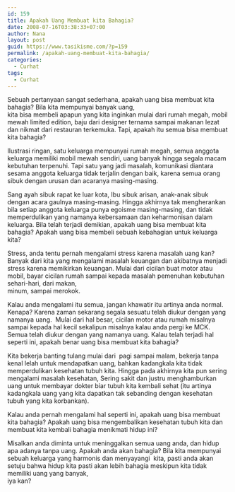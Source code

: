 ```yaml
---
id: 159
title: Apakah Uang Membuat kita Bahagia?
date: 2008-07-16T03:38:33+07:00
author: Nana
layout: post
guid: https://www.tasikisme.com/?p=159
permalink: /apakah-uang-membuat-kita-bahagia/
categories:
  - Curhat
tags:
  - Curhat
---
```

Sebuah pertanyaan sangat sederhana, apakah uang bisa membuat kita bahagia? Bila kita mempunyai banyak uang,  
kita bisa membeli apapun yang kita inginkan mulai dari rumah megah, mobil mewah limited edition, baju dari designer ternama sampai makanan lezat dan nikmat dari restauran terkemuka. Tapi, apakah itu semua bisa membuat kita bahagia?

Ilustrasi ringan, satu keluarga mempunyai rumah megah, semua anggota keluarga memiliki mobil mewah sendiri, uang banyak hingga segala macam kebutuhan terpenuhi. Tapi satu yang jadi masalah, komunikasi diantara sesama anggota keluarga tidak terjalin dengan baik, karena semua orang sibuk dengan urusan dan acaranya masing-masing.

Sang ayah sibuk rapat ke luar kota, Ibu sibuk arisan, anak-anak sibuk dengan acara gaulnya masing-masing. Hingga akhirnya tak mengherankan bila setiap anggota keluarga punya egoisme masing-masing, dan tidak memperdulikan yang namanya kebersamaan dan keharmonisan dalam keluarga. Bila telah terjadi demikian, apakah uang bisa membuat kita bahagia? Apakah uang bisa membeli sebuah kebahagian untuk keluarga kita?

Stress, anda tentu pernah mengalami stress karena masalah uang kan? Banyak dari kita yang mengalami masalah keuangan dan akibatnya menjadi stress karena memikirkan keuangan. Mulai dari cicilan buat motor atau mobil, bayar cicilan rumah sampai kepada masalah pemenuhan kebutuhan sehari-hari, dari makan,  
minum, sampai merokok.

Kalau anda mengalami itu semua, jangan khawatir itu artinya anda normal. Kenapa? Karena zaman sekarang segala sesuatu telah diukur dengan yang namanya uang.  Mulai dari hal besar, cicilan motor atau rumah misalnya sampai kepada hal kecil sekalipun misalnya kalau anda pergi ke MCK. Semua telah diukur dengan yang namanya uang. Kalau telah terjadi hal seperti ini, apakah benar uang bisa membuat kita bahagia?

Kita bekerja banting tulang mulai dari  pagi sampai malam, bekerja tanpa kenal lelah untuk mendapatkan uang, bahkan kadangkala kita tidak memperdulikan kesehatan tubuh kita. Hingga pada akhirnya kita pun sering mengalami masalah kesehatan, Sering sakit dan justru menghamburkan uang untuk membayar dokter biar tubuh kita kembali sehat (itu artinya kadangkala uang yang kita dapatkan tak sebanding dengan kesehatan tubuh yang kita korbankan).

Kalau anda pernah mengalami hal seperti ini, apakah uang bisa membuat kita bahagia? Apakah uang bisa mengembalikan kesehatan tubuh kita dan membuat kita kembali bahagia menikmati hidup ini?

Misalkan anda diminta untuk meninggalkan semua uang anda, dan hidup apa adanya tanpa uang. Apakah anda akan bahagia? Bila kita mempunyai sebuah keluarga yang harmonis dan menyayangi  kita, pasti anda akan setuju bahwa hidup kita pasti akan lebih bahagia meskipun kita tidak memiliki uang yang banyak,  
iya kan?